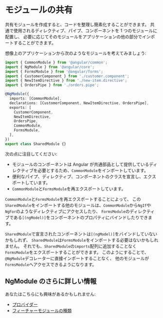 # モジュールの共有

共有モジュールを作成すると、コードを整理し簡素化することができます。
共通で使用されるディレクティブ、パイプ、コンポーネントを 1 つのモジュールに配置し、
必要に応じてそのモジュールをアプリケーションの他の部分でインポートすることができます。

想像上のアプリケーションから次のようなモジュールを考えてみましょう:

```typescript
import { CommonModule } from '@angular/common';
import { NgModule } from '@angular/core';
import { FormsModule } from '@angular/forms';
import { CustomerComponent } from './customer.component';
import { NewItemDirective } from './new-item.directive';
import { OrdersPipe } from './orders.pipe';

@NgModule({
  imports: [CommonModule],
  declarations: [CustomerComponent, NewItemDirective, OrdersPipe],
  exports: [
    CustomerComponent,
    NewItemDirective,
    OrdersPipe,
    CommonModule,
    FormsModule,
  ],
})
export class SharedModule {}
```

次の点に注目してください:

- モジュールのコンポーネントは Angular が共通部品として提供しているディレクティブを必要とするため、`CommonModule`をインポートしています。
- 便利なパイプ、ディレクティブ、コンポーネントのクラスを宣言し、エクスポートしています。
- `CommonModule`と`FormsModule`を再エクスポートしています。

`CommonModule`と`FormsModule`を再エクスポートすることによって、
この`SharedModule`をインポートする他のモジュールは、`CommonModule`から`NgIf`や`NgFor`のようなディレクティブにアクセスしたり、
`FormsModule`のディレクティブである`[(ngModel)]`をコンポーネントのプロパティにバインドしたりできます。

`SharedModule`で宣言されたコンポーネントは`[(ngModel)]`をバインドしていないかもしれず、
`SharedModule`は`FormsModule`をインポートする必要はないかもしれません。
それでも、`SharedModule`の`imports`配列に追加することなく`FormsModule`をエクスポートすることができます。
このようにすることで、
`@NgModule`デコレーターに直接インポートすることなく、
他のモジュールが`FormsModule`へアクセスできるようになります。

## NgModule のさらに詳しい情報

あなたはこちらにも興味があるかもしれません:

- [プロバイダー](guide/providers)
- [フィーチャーモジュールの種類](guide/module-types)
